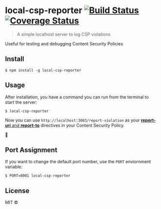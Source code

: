 # local-csp-reporter [![Build Status](https://travis-ci.org/radiovisual/local-csp-reporter.svg?branch=master)](https://travis-ci.org/radiovisual/local-csp-reporter) [![Coverage Status](https://coveralls.io/repos/github/radiovisual/local-csp-reporter/badge.svg?branch=master)](https://coveralls.io/github/radiovisual/local-csp-reporter?branch=master)

> A simple localhost server to log CSP violations

Useful for testing and debugging Content Security Policies

## Install

```
$ npm install -g local-csp-reporter
```


## Usage

After installation, you have a command you can run from the terminal to start the server:

```
$ local-csp-reporter
```

Now you can use `http://localhost:3003/report-violation` as your [**report-uri** and **report-to**](https://developer.mozilla.org/en-US/docs/Web/HTTP/Headers/Content-Security-Policy/report-uri) directives in your Content Security Policy.

:rainbow:

## Port Assignment

If you want to change the default port number, use the `PORT` enviornment variable: 

```
$ PORT=8001 local-csp-reporter                
```

## License

MIT © [](https://github.com/radiovisual)
